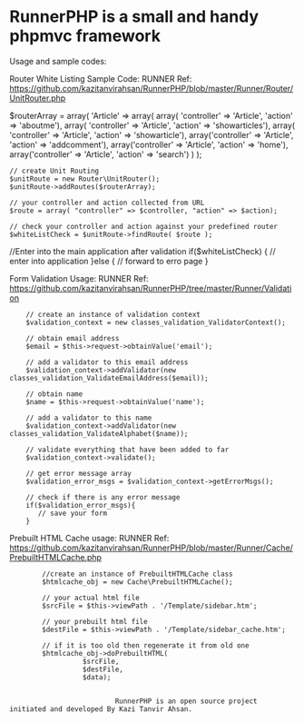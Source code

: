 RunnerPHP is a small and handy phpmvc framework 
===============================
 
Usage and sample codes:

Router White Listing Sample Code:
RUNNER Ref: https://github.com/kazitanvirahsan/RunnerPHP/blob/master/Runner/Router/UnitRouter.php

$routerArray = array(
   'Article' => array( array( 'controller' => 'Article', 'action' => 'aboutme'),
    array( 'controller' => 'Article', 'action' => 'showarticles'),
    array( 'controller' => 'Article', 'action' => 'showarticle'),
    array('controller' => 'Article', 'action' => 'addcomment'),
    array('controller' => 'Article', 'action' => 'home'),
    array('controller' => 'Article', 'action' => 'search')
    )
);


    // create Unit Routing
    $unitRoute = new Router\UnitRouter();
    $unitRoute->addRoutes($routerArray);

    // your controller and action collected from URL
    $route = array( "controller" => $controller, "action" => $action);
    
    // check your controller and action against your predefined router 
    $whiteListCheck = $unitRoute->findRoute( $route );

   //Enter into the main application after validation
   if($whiteListCheck) {
      // enter into application
   }else {
      // forward to erro page
   }




Form Validation Usage:
RUNNER Ref: https://github.com/kazitanvirahsan/RunnerPHP/tree/master/Runner/Validation

        // create an instance of validation context 
        $validation_context = new classes_validation_ValidatorContext();
        
        // obtain email address
        $email = $this->request->obtainValue('email');
        
        // add a validator to this email address
        $validation_context->addValidator(new classes_validation_ValidateEmailAddress($email));
        
        // obtain name 
        $name = $this->request->obtainValue('name');
        
        // add a validator to this name
        $validation_context->addValidator(new classes_validation_ValidateAlphabet($name));
        
        // validate everything that have been added to far
        $validation_context->validate();
        
        // get error message array
        $validation_error_msgs = $validation_context->getErrorMsgs();
        
        // check if there is any error message
        if($validation_error_msgs){
           // save your form
        }



Prebuilt HTML Cache usage:
RUNNER Ref: https://github.com/kazitanvirahsan/RunnerPHP/blob/master/Runner/Cache/PrebuiltHTMLCache.php
            
            //create an instance of PrebuiltHTMLCache class                
            $htmlcache_obj = new Cache\PrebuiltHTMLCache();

            // your actual html file    
            $srcFile = $this->viewPath . '/Template/sidebar.htm';

            // your prebuilt html file
            $destFile = $this->viewPath . '/Template/sidebar_cache.htm';            

            // if it is too old then regenerate it from old one
            $htmlcache_obj->doPrebuiltHTML(
                      $srcFile,
                      $destFile,
                      $data);


                              RunnerPHP is an open source project initiated and developed By Kazi Tanvir Ahsan. 

